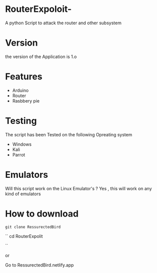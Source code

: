 # RouterExpoloit-
A python Script to attack the router and other subsystem 
# Version 
the version of the Application is 1.o 
# Features 
* Arduino 
* Router 
* Rasbbery pie 
# Testing 
The script has been Tested on the following Opreating system 
* Windows
* Kali 
* Parrot  
# Emulators 
Will this script work on the Linux Emulator's ?
Yes , this will  work on any kind of emulators
# How to download 
``
git clone RessurectedBird 
``

``
cd RouterExpolit

``

or 

Go to RessurectedBird.netlify.app 
